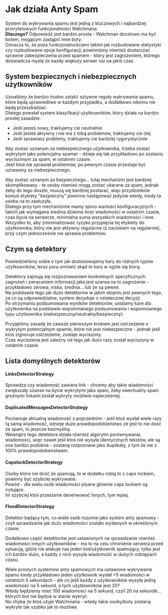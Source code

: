 # Jak działa Anty Spam

System do wykrywania spamu jest jedną z kluczowych i najbardziej priorytetowych funkcjonalności Watchmana.  
**Dlaczego?** Odpowiedź jest bardzo prosta - Watchman docelowo ma być botem, mogącym zastąpić inne boty.  
Oznacza to, że poza funkcjonalnościami takimi jak rozbudowane statystyki czy rozbudowane opcje konfiguracji, powinniśmy również dostarczać sprawne zabezpieczenia przed spamem - który jest zagrożeniem, którego doświadcza myślę że każdy większy serwer raz na jakiś czas.

## System bezpiecznych i niebezpiecznych użytkowników

Uznaliśmy że bardzo trudno ustalić sztywne reguły wykrywania spamu, które będą sprawiedliwe w każdym przypadku, a dodatkowo nikomu nie będą przeszkadzać.  
Dlatego powstał system klasyfikacji użytkowników, który działa na bardzo prostej zasadzie:

- Jeśli jesteś nowy, traktujemy cie neutralnie
- Jeśli jesteś aktywny i nie ma z tobą problemów, traktujemy cie lżej
- Jeśli sprawiasz problemy, traktujemy cie bardziej rygorystycznie

Aby zostać uznanym za niebezpiecznego użytkownika, trzeba zostać wykrytym jako potencjalny spamer - dzieje się tak przykładowo po zostaniu wyciszonym za spam, w ostatnim czasie.  
Jeśli ktoś nie sprawiał problemów, po pewnym czasie przestaje być uznawany za niebezpiecznego.

Aby zostać uznanym za bezpiecznego... tutaj mechanizm jest bardziej skomplikowany - te osoby również mogą zostać ukarane za spam, jednak żeby do tego doszło, muszą się bardziej postarać, więc przydzielenie komuś etykiety "bezpieczny" powinno następować jedynie wtedy, kiedy ta osoba na to zasłużyła.  
Dlatego przy tym mechanizmie mamy sporo wartości konfiguracyjnych - takich jak wymagana średnia dzienna ilość wiadomości w ostatnim czasie, czas bycia na serwerze, minimalna suma wszystkich wiadomości i inne.  
Wszystko to, aby zminimalizować ryzyko przypięcia tej etykiety do użytkownika, który nie jest aktywny regularnie (z naciskiem na regularnie), przy czym jednocześnie nie sprawia problemów.

## Czym są detektory

Powiedzieliśmy sobie o tym jak dostosowujemy kary do różnych typów użytkowników, teraz pora omówić skąd te kary w ogóle się biorą.

Detektory zajmują się rozpoznawaniem konkretnych specyficznych zagrożeń i zwracaniem informacji jaka jest szansa na to zagrożenie - przykładowo zerowa, niska, średnia... lub że są pewne.  
Na podstawie tego jak dużo detektorów w jakim stopniu jest pewnych tego, za co są odpowiedzialne, system decyduje o ostatecznej decyzji.  
Po otrzymaniu podsumowania wyników detektorów, ustalamy kare dla użytkownika na podstawie wspomnianego podsumowania i wspomnianego typu użytkownika (niebezpieczny/neutralny/bezpieczny).

Przyjęliśmy zasadę że zawsze pierwszym krokiem jest ostrzeżenie o wykrytym potencjalnym spamie, które nie jest niebezpieczne - jednak jeśli ktoś zignoruje ostrzeżenie, zostaje wyciszony.  
Czas wyciszenia jest zależny od tego jak dużo razy został wyciszony w ostatnim czasie.

## Lista domyślnych detektorów

#### LinksDetectorStrategy

Sprawdza czy wiadomość zawiera link - chcemy aby takie wiadomości zwiększały szanse na bycie wykrytymi jako spam, żeby ewentualny spam groźnymi linkami został wykryty możliwie najwcześniej.

#### DuplicatedMessagesDetectorStrategy

Porównuje aktualną wiadomość z poprzednimi - jeśli ktoś wysłał wiele razy tą samą wiadomość, istnieje duże prawdopodobieństwo że jest to nie dość że spam, to jeszcze bezmyślny.  
Wewnątrz tego detektora działa również algorytm porównywania wiadomości, więc nawet jeśli ktoś nie wysyła identycznych tekstów, ale są one bardzo podobne - zostaną rozpoznane jako duplikaty, z tym że nie z 100% prawdopodobieństwem.

#### CapslockDetectorStrategy

Osoby które nie dość że spamują, to w dodatku robią to z caps lockiem, powinny być szybciej wykrywane.  
Powód - dla wielu osób wiadomości pisane głównie caps lockiem są irytujące.  
Im szybciej ktoś przestanie denerwować innych, tym lepiej.

#### FloodDetectorStrategy

Detektor będący tym, co wiele osób rozumie jako system anty spamowy - czyli sprawdzanie jak dużo wiadomości zostało wysłanych w określonym czasie.

Dodatkowo część detektorów jest ustawionych na sprawdzanie również wiadomości innych użytkowników - ma to na celu chronienie serwera przed sytuacją, gdzie nie atakuje nas jeden bot/użytkownik spamujący, tylko jest ich bardzo dużo, a każdy z nich wysyła wiadomość w dużych odstępach czasu.

Wiele prostych systemów anty spamowych ma ustawione wykrywanie spamu kiedy przykładowo jeden użytkownik wysłał +5 wiadomości w ostatnich 5 sekundach - ale co jeśli każdy z użytkowników wysyła jedną wiadomość na 5 sekund, a tych użytkowników jest 20?  
Wtedy będziemy mieć 100 wiadomości na 5 sekund, czyli 20 na sekunde... których bot nie będzie w stanie wykryć.  
No chyba że ktoś użyje Watchmana - wtedy takie osoby/boty zostaną wykryte tak szybko jak to możliwe.
